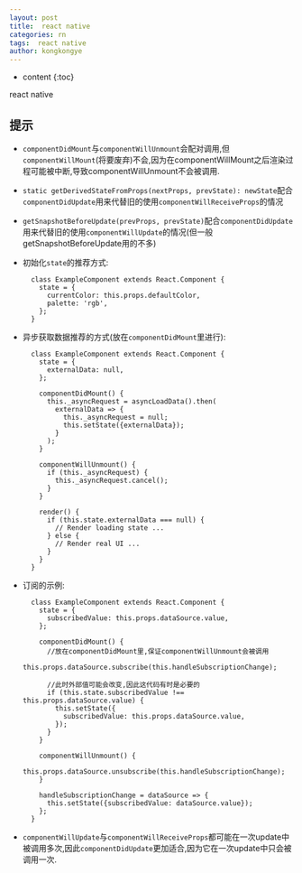 ```yaml
---
layout: post
title:  react native
categories: rn
tags:  react native
author: kongkongye
---
```


* content
{:toc}

react native




## 提示
* `componentDidMount`与`componentWillUnmount`会配对调用,但`componentWillMount`(将要废弃)不会,因为在componentWillMount之后渲染过程可能被中断,导致componentWillUnmount不会被调用.
* `static getDerivedStateFromProps(nextProps, prevState): newState`配合`componentDidUpdate`用来代替旧的使用`componentWillReceiveProps`的情况
* `getSnapshotBeforeUpdate(prevProps, prevState)`配合`componentDidUpdate`用来代替旧的使用`componentWillUpdate`的情况(但一般getSnapshotBeforeUpdate用的不多)
* 初始化`state`的推荐方式:

        class ExampleComponent extends React.Component {
          state = {
            currentColor: this.props.defaultColor,
            palette: 'rgb',
          };
        }

* 异步获取数据推荐的方式(放在`componentDidMount`里进行):

        class ExampleComponent extends React.Component {
          state = {
            externalData: null,
          };

          componentDidMount() {
            this._asyncRequest = asyncLoadData().then(
              externalData => {
                this._asyncRequest = null;
                this.setState({externalData});
              }
            );
          }

          componentWillUnmount() {
            if (this._asyncRequest) {
              this._asyncRequest.cancel();
            }
          }

          render() {
            if (this.state.externalData === null) {
              // Render loading state ...
            } else {
              // Render real UI ...
            }
          }
        }

* 订阅的示例:

        class ExampleComponent extends React.Component {
          state = {
            subscribedValue: this.props.dataSource.value,
          };

          componentDidMount() {
            //放在componentDidMount里,保证componentWillUnmount会被调用
            this.props.dataSource.subscribe(this.handleSubscriptionChange);

            //此时外部值可能会改变,因此这代码有时是必要的
            if (this.state.subscribedValue !== this.props.dataSource.value) {
              this.setState({
                subscribedValue: this.props.dataSource.value,
              });
            }
          }

          componentWillUnmount() {
            this.props.dataSource.unsubscribe(this.handleSubscriptionChange);
          }

          handleSubscriptionChange = dataSource => {
            this.setState({subscribedValue: dataSource.value});
          };
        }

* `componentWillUpdate`与`componentWillReceiveProps`都可能在一次update中被调用多次,因此`componentDidUpdate`更加适合,因为它在一次update中只会被调用一次.
